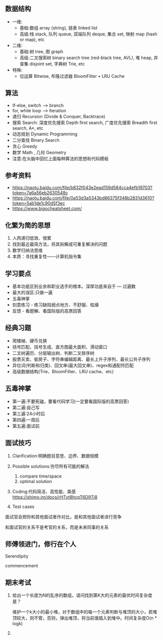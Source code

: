 ## 数据结构

- 一维:
  - 基础:数组 array (string), 链表 linked list
  - 高级:栈 stack, 队列 queue, 双端队列 deque, 集合 set, 映射 map (hash or map), etc
- 二维:
  - 基础:树 tree, 图 graph
  - 高级:二叉搜索树 binary search tree (red-black tree, AVL), 堆 heap, 并查集 disjoint set, 字典树 Trie, etc
- 特殊:
  - 位运算 Bitwise, 布隆过滤器 BloomFilter • LRU Cache

## 算法

- If-else, switch —> branch
- for, while loop —> Iteration
- 递归 Recursion (Divide & Conquer, Backtrace)
- 搜索 Search: 深度优先搜索 Depth first search, 广度优先搜索 Breadth first search, A*, etc
- 动态规划 Dynamic Programming
- 二分查找 Binary Search
- 贪心 Greedy
- 数学 Math , 几何 Geometry
- 注意:在头脑中回忆上面每种算法的思想和代码模板

## 参考资料

- https://naotu.baidu.com/file/b832f043e2ead159d584cca4efb19703?token=7a6a56eb2630548c
- https://naotu.baidu.com/file/0a53d3a5343bd86375f348b2831d3610?token=5ab1de1c90d5f3ec
- https://www.bigocheatsheet.com/

## 化繁为简的思想

1. 人肉递归低效、很累
2. 找到最近最简方法，将其拆解成可重复解决的问题
3. 数学归纳法思维
4. 本质：寻找重复性——计算机指令集

## 学习要点

- 基本功是区别业余和职业选手的根本。深厚功底来自于 — 过遍数
- 最大的误区:只做一遍
- 五毒神掌
- 刻意练习 - 练习缺陷弱点地方、不舒服、枯燥
- 反馈 - 看题解、看国际版的高票回答

## 经典习题

- 爬楼梯、硬币兑换
- 括号匹配、括号生成、直方图最大面积、滑动窗口 
- 二叉树遍历、分层输出树、判断二叉排序树 
- 股票买卖、偷房子、字符串编辑距离、最⻓上升子序列、最⻓公共子序列 
- 异位词(判断和归类)、回文串(最大回文串)、regex和通配符匹配 
- 高级数据结构(Trie、BloomFilter、LRU cache、etc)

## 五毒神掌

- 第一遍:不要死磕，要看代码学习(一定要看国际版的高票回答) 
- 第二遍:自己写
- 第三遍:24小时后
- 第四遍:一周后
- 第五遍:面试前

## 面试技巧

1. Clarification:明确题目意思、边界、数据规模
2. Possible solutions:穷尽所有可能的解法 
   1. compare time/space  
   2. optimal solution
3. Coding:代码简洁、高性能、美感  https://shimo.im/docs/rHTyt8hcpT6D9Tj8

4. Test cases

面试官会把你和其他面试者作对比，是和其他面试者进行竞争

和面试官的关系不是考官的关系，而是未来同事的关系

## 师傅领进门，修行在个人

Serendipity

commencement

## 期末考试

1. 给出一个长度为N的乱序的数组，请问找到第K大的元素的最优时间复杂度是？

   维护一个k大小的最小堆，对于数组中的每一个元素判断与堆顶的大小，若堆顶较大，则不管，否则，弹出堆顶，将当前值插入到堆中。时间复杂度O(n * logk)

2. 

